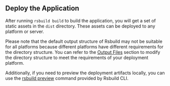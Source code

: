 ## Deploy the Application

After running `rsbuild build` to build the application, you will get a set of static assets in the `dist` directory. These assets can be deployed to any platform or server.

Please note that the default output structure of Rsbuild may not be suitable for all platforms because different platforms have different requirements for the directory structure. You can refer to the [Output Files](/guide/basic/output-files) section to modify the directory structure to meet the requirements of your deployment platform.

Additionally, if you need to preview the deployment artifacts locally, you can use the [rsbuild preview](/guide/basic/cli#rsbuild-preview) command provided by Rsbuild CLI.
